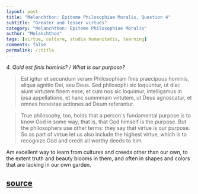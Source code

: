 ```yaml
---
layout: post
title: "Melanchthon: Epitome Philosophiae Moralis, Question 4"
subtitle: "Greater and lesser virtues"
category: "Melanchthon: Epitome Philosophiae Moralis"
author: "Melanchthon"
tags: [virtue, culture, studia humanitatis, learning]
comments: false
permalink: /:title
---
```


*4. Quid est finis hominis? / What is our purpose?*

> Est igitur et secundum veram Philosophiam finis praecipuus hominis, aliqua agnitio Dei, seu Deus. Sed philosophi sic loquuntur, ut dixi: aiunt virtutem finem esse, et cum nos sic loquimur, intelligamus in ipsa appellatione, et hanc summmam virtutem, ut Deus agnoscatur, et omnes honestae actiones ad Deum referantur.

> True philosophy, too, holds that a person's fundamental purpose is to know God in some way, that is, that God himself is the purpose. But the philosophers use other terms: they say that virtue is our purpose. So as part of virtue let us also include the highest virtue, which is to recognize God and credit all worthy deeds to him.

Am excellent way to learn from cultures and creeds other than our own, to the extent truth and beauty blooms in them, and often in shapes and colors that are lacking in our own garden.

<h2 class="post-source"><a href="https://books.google.com/books?id=RBw8AAAAcAAJ&pg=PA12"><i class="fas fa-book" aria-hidden="true"></i> source</a></h2>
